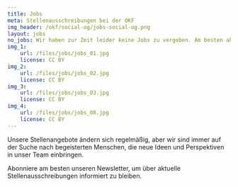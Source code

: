 ```yaml
---
title: Jobs
meta: Stellenausschreibungen bei der OKF
img_header: /okf/social-og/jobs-social-og.png
layout: jobs
no_jobs: Wir haben zur Zeit leider keine Jobs zu vergeben. Am besten abonnierst Du unseren Newsletter, um über zukünftige Stellenausschreibungen informiert zu werden.
img_1:
    url: /files/jobs/jobs_01.jpg
    license: CC BY
img_2:
    url: /files/jobs/jobs_02.jpg
    license: CC BY
img_3:
    url: /files/jobs/jobs_03.jpg
    license: CC BY
img_4:
    url: /files/jobs/jobs_08.jpg
    license: CC BY
---
```


Unsere Stellenangebote ändern sich regelmäßig, aber wir sind immer auf der Suche nach begeisterten Menschen, die neue Ideen und Perspektiven in unser Team einbringen.

Abonniere am besten unseren Newsletter, um über aktuelle Stellenausschreibungen informiert zu bleiben.
